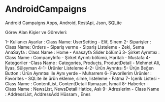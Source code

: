 # AndroidCampaigns
Android Campaigns Apps, Android, RestApi, Json, SQLite 

Görev Alan Kişier ve Görevleri:

1- Kullanıcı Ayarlar : Class Name: UserSetting - Elif, Sinem
2- Siparişler : Class Name: Orders - Sipariş verme - Sipariş Listeleme - Zeki, Sema
    AnaSayfa : Class Name : Home - Anasayfa Slider bölümü
3- Şirket Ayrıntısı : Class Name : CompanyInfo - Şirket Ayrıntı bölümü, Haritalı - Mustafa
4- Kategoriler -Class Name : Categories, Products, ProductDetail -  Mehmet Ali, İlyas, Süleyman
  4-1- Ürünler Listeleme
  4-2- Ürün Ayrıntısı
5- Ürün Beğen Button : Ürün Ayrıntısı ile Aynı yerde - Muharrem
6- Favorilerim Ürünler : Favorites - SQLite ile ürün ekleme, silme, listeleme - Fatma
7- İçerik Listesi - Class Name : ContentList, ContentDetail Ramazan, İsmail
8- Haberler - Class Name : NewsList, NewsDetail  Hatice, Aslı
9- Adreslerim  - Class Name : AddressList, AddressAdd Hüssam , Enes
